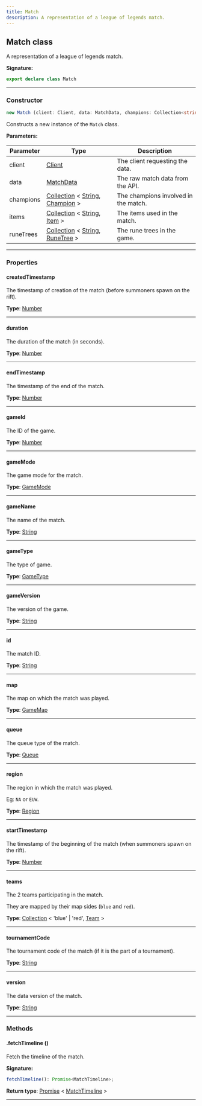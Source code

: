 ```yaml
---
title: Match
description: A representation of a league of legends match.
---
```


## Match class

A representation of a league of legends match.

**Signature:**

```ts
export declare class Match 
```

---

### Constructor

```ts
new Match (client: Client, data: MatchData, champions: Collection<string, Champion>, items: Collection<string, Item>, runeTrees: Collection<string, RuneTree>)
```

Constructs a new instance of the `Match` class.

**Parameters:**

| Parameter | Type | Description |
| --------- | ---- | ----------- |
| client | [Client](/api/Client.md) | The client requesting the data. |
| data | [MatchData](/api/MatchData.md) | The raw match data from the API. |
| champions | [Collection](https://discord.js.org/#/docs/collection/stable/class/Collection) \< [String](https://developer.mozilla.org/en-US/docs/Web/JavaScript/Reference/Global_Objects/String), [Champion](/api/Champion.md) \> | The champions involved in the match. |
| items | [Collection](https://discord.js.org/#/docs/collection/stable/class/Collection) \< [String](https://developer.mozilla.org/en-US/docs/Web/JavaScript/Reference/Global_Objects/String), [Item](/api/Item.md) \> | The items used in the match. |
| runeTrees | [Collection](https://discord.js.org/#/docs/collection/stable/class/Collection) \< [String](https://developer.mozilla.org/en-US/docs/Web/JavaScript/Reference/Global_Objects/String), [RuneTree](/api/RuneTree.md) \> | The rune trees in the game. |
---

### Properties

#### createdTimestamp

The timestamp of creation of the match (before summoners spawn on the rift).



**Type**: [Number](https://developer.mozilla.org/en-US/docs/Web/JavaScript/Reference/Global_Objects/Number)

---

#### duration

The duration of the match (in seconds).



**Type**: [Number](https://developer.mozilla.org/en-US/docs/Web/JavaScript/Reference/Global_Objects/Number)

---

#### endTimestamp

The timestamp of the end of the match.



**Type**: [Number](https://developer.mozilla.org/en-US/docs/Web/JavaScript/Reference/Global_Objects/Number)

---

#### gameId

The ID of the game.



**Type**: [Number](https://developer.mozilla.org/en-US/docs/Web/JavaScript/Reference/Global_Objects/Number)

---

#### gameMode

The game mode for the match.



**Type**: [GameMode](/api/GameMode.md)

---

#### gameName

The name of the match.



**Type**: [String](https://developer.mozilla.org/en-US/docs/Web/JavaScript/Reference/Global_Objects/String)

---

#### gameType

The type of game.



**Type**: [GameType](/api/GameType.md)

---

#### gameVersion

The version of the game.



**Type**: [String](https://developer.mozilla.org/en-US/docs/Web/JavaScript/Reference/Global_Objects/String)

---

#### id

The match ID.



**Type**: [String](https://developer.mozilla.org/en-US/docs/Web/JavaScript/Reference/Global_Objects/String)

---

#### map

The map on which the match was played.



**Type**: [GameMap](/api/GameMap.md)

---

#### queue

The queue type of the match.



**Type**: [Queue](/api/Queue.md)

---

#### region

The region in which the match was played.


Eg: `NA` or `EUW`.



**Type**: [Region](/api/Region.md)

---

#### startTimestamp

The timestamp of the beginning of the match (when summoners spawn on the rift).



**Type**: [Number](https://developer.mozilla.org/en-US/docs/Web/JavaScript/Reference/Global_Objects/Number)

---

#### teams

The 2 teams participating in the match.


They are mapped by their map sides (`blue` and `red`).



**Type**: [Collection](https://discord.js.org/#/docs/collection/stable/class/Collection) \< 'blue' \| 'red', [Team](/api/Team.md) \>

---

#### tournamentCode

The tournament code of the match (if it is the part of a tournament).



**Type**: [String](https://developer.mozilla.org/en-US/docs/Web/JavaScript/Reference/Global_Objects/String)

---

#### version

The data version of the match.



**Type**: [String](https://developer.mozilla.org/en-US/docs/Web/JavaScript/Reference/Global_Objects/String)

---

### Methods

#### .fetchTimeline ()

Fetch the timeline of the match.



**Signature:**

```ts
fetchTimeline(): Promise<MatchTimeline>;
```


**Return type**: [Promise](https://developer.mozilla.org/en-US/docs/Web/JavaScript/Reference/Global_Objects/Promise) \< [MatchTimeline](/api/MatchTimeline.md) \>

---

